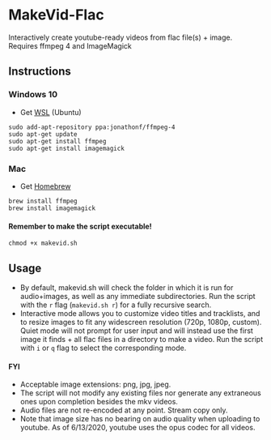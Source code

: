 # MakeVid-Flac
Interactively create youtube-ready videos from flac file(s) + image. Requires ffmpeg 4 and ImageMagick
## Instructions
### Windows 10
- Get [WSL](https://docs.microsoft.com/en-us/windows/wsl/install-win10) (Ubuntu)
```
sudo add-apt-repository ppa:jonathonf/ffmpeg-4
sudo apt-get update
sudo apt-get install ffmpeg
sudo apt-get install imagemagick
```
### Mac
- Get [Homebrew](https://brew.sh/)
```
brew install ffmpeg
brew install imagemagick
```
#### Remember to make the script executable!
```
chmod +x makevid.sh
```
## Usage
- By default, makevid.sh will check the folder in which it is run for audio+images, as well as any immediate subdirectories. Run the script with the `r` flag (`makevid.sh r`) for a fully recursive search.
- Interactive mode allows you to customize video titles and tracklists, and to resize images to fit any widescreen resolution (720p, 1080p, custom). Quiet mode will not prompt for user input and will instead use the first image it finds + all flac files in a directory to make a video. Run the script with `i` or `q` flag to select the corresponding mode.
#### FYI
- Acceptable image extensions: png, jpg, jpeg. 
- The script will not modify any existing files nor generate any extraneous ones upon completion besides the mkv videos. 
- Audio files are not re-encoded at any point. Stream copy only.
- Note that image size has no bearing on audio quality when uploading to youtube. As of 6/13/2020, youtube uses the opus codec for all videos.
